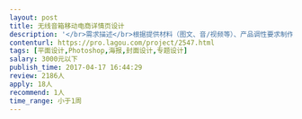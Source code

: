 ```yaml
---                
layout: post       
title: 无线音箱移动电商详情页设计           
description: '</br>需求描述</br>根据提供材料（图文、音/视频等）、产品调性要求制作能体现产品特色、卖点且符合当下互联网审美的产品详情页；</br></br>参考产品</br>http://www.sonystyle.com.cn/products/home_theater/ht_st9.htm</br></br>人才要求</br>对当下的生活方式、美学有一定了解，有数码/音频方面产品的品鉴更佳；</br>对电影、音乐有自己的见解与追求；</br>有相关生活方式类、数码类移动电商案例尤佳；</br></br>其他要求</br>优先选择广州工作者，可以上门试听、接触产品；</br>'     
contenturl: https://pro.lagou.com/project/2547.html      
tags: [平面设计,Photoshop,海报,封面设计,专题设计]            
salary: 3000元以下          
publish_time: 2017-04-17 16:44:29         
review: 2186人                   
apply: 18人                   
recommend: 1人                   
time_range: 小于1周              
---                 
```

